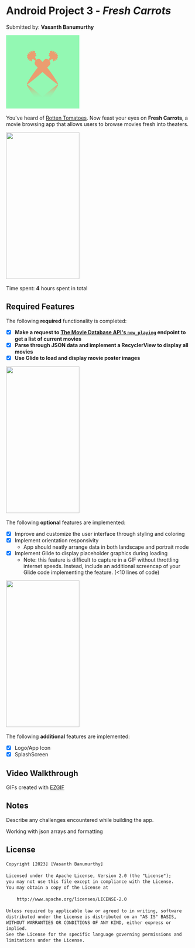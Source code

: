 # Android Project 3 - *Fresh Carrots*

Submitted by: **Vasanth Banumurthy**

<img src="./extras/logo.png" width="200" height="200"/>

You've heard of [Rotten Tomatoes](https://www.rottentomatoes.com/). Now feast your eyes on **Fresh Carrots**, a movie browsing app that allows users to browse movies fresh into theaters.

<img src="./extras/launch.gif" width="200" height="400"/>

Time spent: **4** hours spent in total

## Required Features

The following **required** functionality is completed:

- [X] **Make a request to [The Movie Database API's `now_playing`](https://developers.themoviedb.org/3/movies/get-now-playing) endpoint to get a list of current movies**
- [X] **Parse through JSON data and implement a RecyclerView to display all movies**
- [X] **Use Glide to load and display movie poster images**

<img src="./extras/portrait.gif" width="200" height="400"/>

The following **optional** features are implemented:

- [X] Improve and customize the user interface through styling and coloring
- [X] Implement orientation responsivity
  - App should neatly arrange data in both landscape and portrait mode
- [X] Implement Glide to display placeholder graphics during loading
  - Note: this feature is difficult to capture in a GIF without throttling internet speeds.  Instead, include an additional screencap of your Glide code implementing the feature.  (<10 lines of code)
  
<img src="./extras/landscape.gif" width="200" height="400"/>

The following **additional** features are implemented:

- [X] Logo/App Icon
- [X] SplashScreen

## Video Walkthrough



<!-- Replace this with whatever GIF tool you used! -->
GIFs created with [EZGIF ](https://ezgif.com/)
<!-- Recommended tools:
[Kap](https://getkap.co/) for macOS
[ScreenToGif](https://www.screentogif.com/) for Windows
[peek](https://github.com/phw/peek) for Linux. -->

## Notes

Describe any challenges encountered while building the app.

Working with json arrays and formatting

## License

    Copyright [2023] [Vasanth Banumurthy]

    Licensed under the Apache License, Version 2.0 (the "License");
    you may not use this file except in compliance with the License.
    You may obtain a copy of the License at

        http://www.apache.org/licenses/LICENSE-2.0

    Unless required by applicable law or agreed to in writing, software
    distributed under the License is distributed on an "AS IS" BASIS,
    WITHOUT WARRANTIES OR CONDITIONS OF ANY KIND, either express or implied.
    See the License for the specific language governing permissions and
    limitations under the License.
